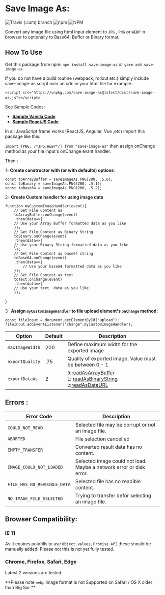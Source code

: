 # Save Image As:

![Travis (.com) branch](https://img.shields.io/travis/com/softberry/save-image-as/master?style=for-the-badge)
![npm](https://img.shields.io/npm/v/save-image-as?style=for-the-badge)
![NPM](https://img.shields.io/npm/l/save-image-as?style=for-the-badge)

Convert any image file using html input element to `JPG` , `PNG` or `WEBP` in browser to optionally to Base64, Buffer or Binary format.

## How To Use

Get this package from npm:
`npm install save-image-as` or `yarn add save-image-as`

If you do not have a build routine (webpack, rollout etc.) simply include save-image-as script over an cdn in your html file for example :

`<script src="https://unpkg.com/save-image-as@latest/dist/save-image-as.js"></script>`.

See Sample Codes:

- **[Sample Vanilla Code](https://codesandbox.io/s/save-image-as-jqzc0)**
- **[Sample ReactJS Code](https://codesandbox.io/s/save-image-as-react-x48uy)**

In all JavaScript frame works (ReactJS, Angular, Vue ,etc) import this package like this:

`import {PNG, /*JPG,WEBP*/} from "save-image-as"` then assign onChange method as your file input's onChange evant handler.

Then :

1- **Create constructor with (or with defaults) options**:

    const toArrayBuffer = saveImageAs.PNG(200, .5,0);
    const toBinary = saveImageAs.PNG(200, .5,1);
    const toBase64 = saveImageAs.PNG(200, .5,2);

2- **Create Custom handler for using image data**

    function myCustomImageHandler(event){
        // Get File Content as
        toArrayBuffer.onChange(event)
        .then(data=>{
        // Use your Array Buffer formatted data as you like
        });
        // Get File Content as Binary String
        toBinary.onChange(event)
        .then(data=>{
        // Use your Binary String formatted data as you like
        });
        // Get File Content as base64 string
        toBase64.onChange(event)
        .then(data=>{
            // Use your base64 formatted data as you like
        });
        // Get File Content as text
        toText.onChange(event)
        .then(data=>{
        // Use your text  data as you like
        });

}

3- **Assign `myCustomImageHandler` to file upload element's `onChange` method:**

    const fileInput = document.getElementById("upload");
    fileInput.addEventListener("change",myCustomImageHandler);

| Option          | Default | Description                                                                                |
| --------------- | ------- | ------------------------------------------------------------------------------------------ |
| `maxImageWidth` | 200     | Define maximum width for the exported image                                                |
| `exportQuality` | .75     | Quality of exported image. Value must be between 0 - 1                                     |
| `exportDataAs`  | 2       | `0`:[readAsArrayBuffer][0] <br/> `1`: [readAsBinaryString][1] <br/> `2`:[readAsDataURL][2] |

## Errors :

| Error Code                  | Description                                                         |
| --------------------------- | ------------------------------------------------------------------- |
| `COULD_NOT_READ`            | Selected file may be corrupt or not an image file.                  |
| `ABORTED`                   | File selection cancelled                                            |
| `EMPTY_TRANSFER`            | Converted result data has no content.                               |
| `IMAGE_COULD_NOT_LOADED`    | Selected image could not load. Maybe a network error or disk error. |
| `FILE_HAS_NO_READIBLE_DATA` | Selected file has no readible content.                              |
| `NO_IMAGE_FILE_SELECTED`    | Trying to transfer befor selecting an image file.                   |

## Browser Compatibility:

### IE 11

As it equires polyfills to use `Object.values`, `Promise API` these should be manually added. Please not this is not yet fully tested.

### Chrome, Firefox, Safari, Edge

Latest 2 versions are tested.

**Please note `webp` image format is not Supported on Safari / OS X older than Big Sur **

[0]: https://developer.mozilla.org/en-US/docs/Web/API/FileReader/readAsArrayBuffer
[1]: https://developer.mozilla.org/en-US/docs/Web/API/FileReader/readAsBinaryString
[2]: https://developer.mozilla.org/en-US/docs/Web/API/FileReader/readAsDataURL
